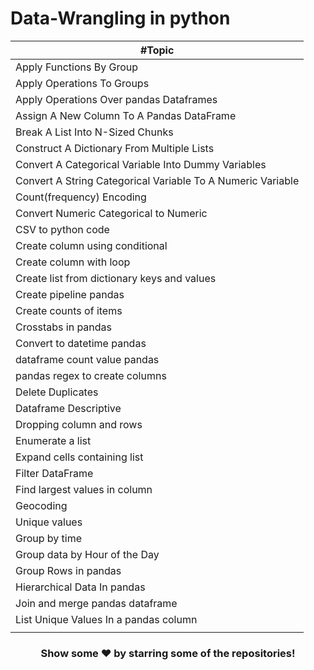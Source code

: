 # Data-Wrangling in python

| #Topic |
|---------|
| Apply Functions By Group |
| Apply Operations To Groups |
| Apply Operations Over pandas Dataframes |
| Assign A New Column To A Pandas DataFrame |
| Break A List Into N-Sized Chunks |
| Construct A Dictionary From Multiple Lists |
| Convert A Categorical Variable Into Dummy Variables |
| Convert A String Categorical Variable To A Numeric Variable |
| Count(frequency) Encoding |
| Convert Numeric Categorical to Numeric |
| CSV to python code |
| Create column using conditional |
| Create column with loop |
| Create list from dictionary keys and values |
| Create pipeline pandas |
| Create counts of items |
| Crosstabs in pandas|
| Convert to datetime pandas |
| dataframe count value pandas |
| pandas regex to create columns |
| Delete Duplicates |
| Dataframe Descriptive|
|Dropping column and rows|
|Enumerate a list|
|Expand cells containing list|
|Filter DataFrame|
|Find largest values in column|
|Geocoding|
|Unique values|
| Group by time|
|Group data by Hour of the Day|
| Group Rows in pandas|
| Hierarchical Data In pandas|
|Join and merge pandas dataframe |
|List Unique Values In a pandas column|
||

<div align="center">

### Show some ❤️ by starring some of the repositories!

</div>
